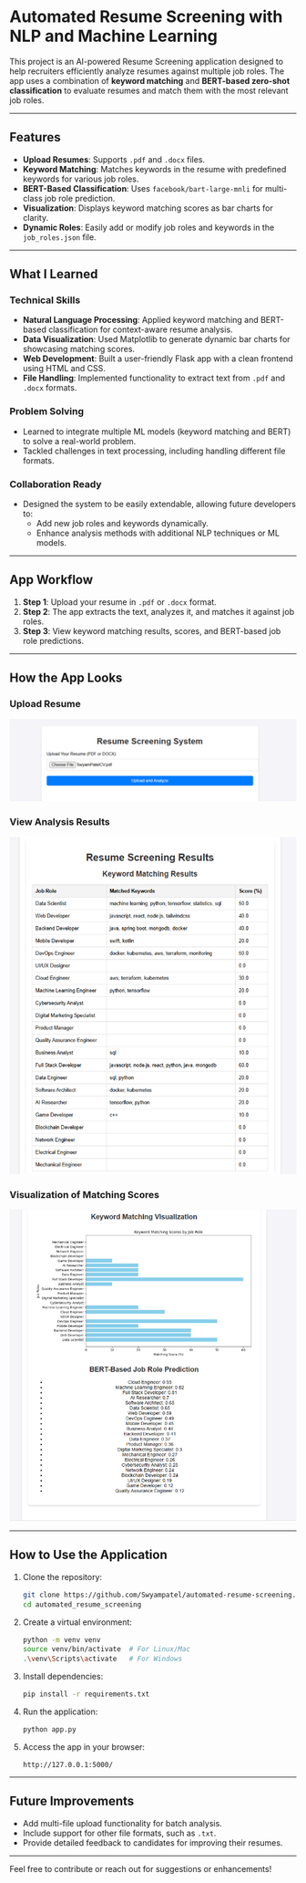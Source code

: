 
# Automated Resume Screening with NLP and Machine Learning

This project is an AI-powered Resume Screening application designed to help recruiters efficiently analyze resumes against multiple job roles. The app uses a combination of **keyword matching** and **BERT-based zero-shot classification** to evaluate resumes and match them with the most relevant job roles.

---

## Features
- **Upload Resumes**: Supports `.pdf` and `.docx` files.
- **Keyword Matching**: Matches keywords in the resume with predefined keywords for various job roles.
- **BERT-Based Classification**: Uses `facebook/bart-large-mnli` for multi-class job role prediction.
- **Visualization**: Displays keyword matching scores as bar charts for clarity.
- **Dynamic Roles**: Easily add or modify job roles and keywords in the `job_roles.json` file.
---

## What I Learned

### **Technical Skills**
- **Natural Language Processing**: Applied keyword matching and BERT-based classification for context-aware resume analysis.
- **Data Visualization**: Used Matplotlib to generate dynamic bar charts for showcasing matching scores.
- **Web Development**: Built a user-friendly Flask app with a clean frontend using HTML and CSS.
- **File Handling**: Implemented functionality to extract text from `.pdf` and `.docx` formats.

### **Problem Solving**
- Learned to integrate multiple ML models (keyword matching and BERT) to solve a real-world problem.
- Tackled challenges in text processing, including handling different file formats.

### **Collaboration Ready**
- Designed the system to be easily extendable, allowing future developers to:
  - Add new job roles and keywords dynamically.
  - Enhance analysis methods with additional NLP techniques or ML models.

---

## App Workflow
1. **Step 1**: Upload your resume in `.pdf` or `.docx` format.
2. **Step 2**: The app extracts the text, analyzes it, and matches it against job roles.
3. **Step 3**: View keyword matching results, scores, and BERT-based job role predictions.

---

## How the App Looks

### **Upload Resume**
![Upload Resume](Images/image-1.png)

### **View Analysis Results**
![Analysis Results](Images/image-2.png)

### **Visualization of Matching Scores**
![Visualization](Images/image-3.png)

---

## How to Use the Application
1. Clone the repository:
   ```bash
   git clone https://github.com/Swyampatel/automated-resume-screening.git
   cd automated_resume_screening
   ```

2. Create a virtual environment:
   ```bash
   python -m venv venv
   source venv/bin/activate  # For Linux/Mac
   .\venv\Scripts\activate   # For Windows
   ```

3. Install dependencies:
   ```bash
   pip install -r requirements.txt
   ```

4. Run the application:
   ```bash
   python app.py
   ```

5. Access the app in your browser:
   ```
   http://127.0.0.1:5000/
   ```
---

## Future Improvements
- Add multi-file upload functionality for batch analysis.
- Include support for other file formats, such as `.txt`.
- Provide detailed feedback to candidates for improving their resumes.

---

Feel free to contribute or reach out for suggestions or enhancements!
